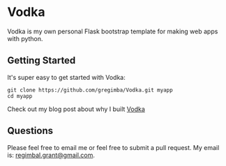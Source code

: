 Vodka
=====
Vodka is my own personal Flask bootstrap template for making web apps with python.

Getting Started
---------------

It's super easy to get started with Vodka:

	git clone https://github.com/gregimba/Vodka.git myapp
	cd myapp


Check out my blog post about why I built [Vodka](http://www.gregimba.com/vodka)

Questions
---------
Please feel free to email me or feel free to submit a pull request. My email is: regimbal.grant@gmail.com.
